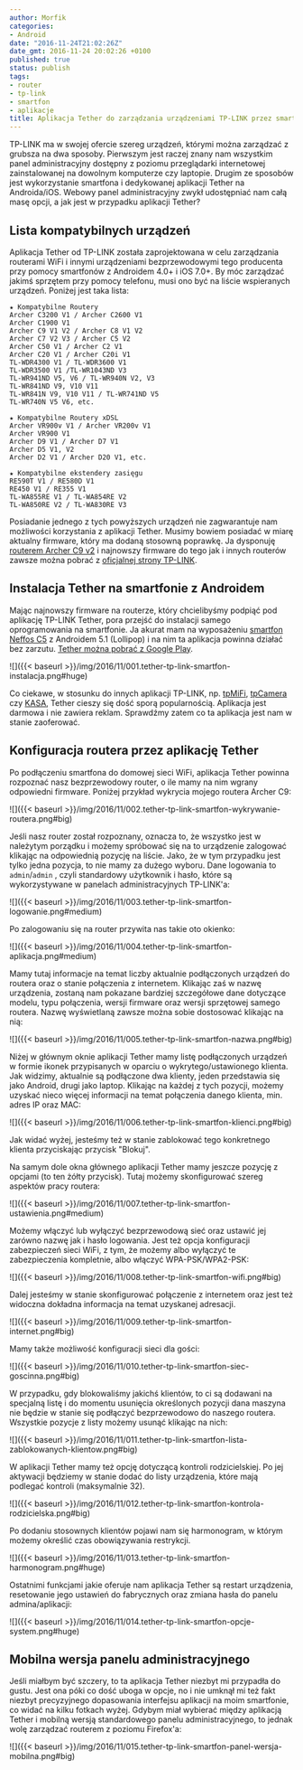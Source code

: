 ```yaml
---
author: Morfik
categories:
- Android
date: "2016-11-24T21:02:26Z"
date_gmt: 2016-11-24 20:02:26 +0100
published: true
status: publish
tags:
- router
- tp-link
- smartfon
- aplikacje
title: Aplikacja Tether do zarządzania urządzeniami TP-LINK przez smartfon
---
```


TP-LINK ma w swojej ofercie szereg urządzeń, którymi można zarządzać z grubsza na dwa sposoby.
Pierwszym jest raczej znany nam wszystkim panel administracyjny dostępny z poziomu przeglądarki
internetowej zainstalowanej na dowolnym komputerze czy laptopie. Drugim ze sposobów jest
wykorzystanie smartfona i dedykowanej aplikacji Tether na Androida/iOS. Webowy panel administracyjny
zwykł udostępniać nam całą masę opcji, a jak jest w przypadku aplikacji Tether?

<!--more-->
## Lista kompatybilnych urządzeń

Aplikacja Tether od TP-LINK została zaprojektowana w celu zarządzania routerami WiFi i innymi
urządzeniami bezprzewodowymi tego producenta przy pomocy smartfonów z Androidem 4.0+ i iOS 7.0+. By
móc zarządzać jakimś sprzętem przy pomocy telefonu, musi ono być na liście wspieranych urządzeń.
Poniżej jest taka lista:

    ★ Kompatybilne Routery
    Archer C3200 V1 / Archer C2600 V1
    Archer C1900 V1
    Archer C9 V1 V2 / Archer C8 V1 V2
    Archer C7 V2 V3 / Archer C5 V2
    Archer C50 V1 / Archer C2 V1
    Archer C20 V1 / Archer C20i V1
    TL-WDR4300 V1 / TL-WDR3600 V1
    TL-WDR3500 V1 /TL-WR1043ND V3
    TL-WR941ND V5, V6 / TL-WR940N V2, V3
    TL-WR841ND V9, V10 V11
    TL-WR841N V9, V10 V11 / TL-WR741ND V5
    TL-WR740N V5 V6, etc.

    ★ Kompatybilne Routery xDSL
    Archer VR900v V1 / Archer VR200v V1
    Archer VR900 V1
    Archer D9 V1 / Archer D7 V1
    Archer D5 V1, V2
    Archer D2 V1 / Archer D20 V1, etc.

    ★ Kompatybilne ekstendery zasięgu
    RE590T V1 / RE580D V1
    RE450 V1 / RE355 V1
    TL-WA855RE V1 / TL-WA854RE V2
    TL-WA850RE V2 / TL-WA830RE V3

Posiadanie jednego z tych powyższych urządzeń nie zagwarantuje nam możliwości korzystania z
aplikacji Tether. Musimy bowiem posiadać w miarę aktualny firmware, który ma dodaną stosowną
poprawkę. Ja dysponuję [routerem Archer C9
v2](http://www.tp-link.com.pl/products/details/cat-9_Archer-C9.html) i najnowszy firmware do tego
jak i innych routerów zawsze można pobrać z [oficjalnej strony
TP-LINK](http://www.tp-link.com/en/support/download).

## Instalacja Tether na smartfonie z Androidem

Mając najnowszy firmware na routerze, który chcielibyśmy podpiąć pod aplikację TP-LINK Tether, pora
przejść do instalacji samego oprogramowania na smartfonie. Ja akurat mam na wyposażeniu [smartfon
Neffos C5](http://www.neffos.pl/product/details/C5) z Androidem 5.1 (Lollipop) i na nim ta aplikacja
powinna działać bez zarzutu. [Tether można pobrać z Google
Play](https://play.google.com/store/apps/details?id=com.tplink.tether).

![]({{< baseurl >}}/img/2016/11/001.tether-tp-link-smartfon-instalacja.png#huge)

Co ciekawe, w stosunku do innych aplikacji TP-LINK, np.
[tpMiFi](https://play.google.com/store/apps/details?id=com.tplink.tpmifi),
[tpCamera](https://play.google.com/store/apps/details?id=com.tplink.skylight) czy
[KASA](https://play.google.com/store/apps/details?id=com.tplink.kasa_android), Tether cieszy się
dość sporą popularnością. Aplikacja jest darmowa i nie zawiera reklam. Sprawdźmy zatem co ta
aplikacja jest nam w stanie zaoferować.

## Konfiguracja routera przez aplikację Tether

Po podłączeniu smartfona do domowej sieci WiFi, aplikacja Tether powinna rozpoznać nasz
bezprzewodowy router, o ile mamy na nim wgrany odpowiedni firmware. Poniżej przykład wykrycia mojego
routera Archer C9:

![]({{< baseurl >}}/img/2016/11/002.tether-tp-link-smartfon-wykrywanie-routera.png#big)

Jeśli nasz router został rozpoznany, oznacza to, że wszystko jest w należytym porządku i możemy
spróbować się na to urządzenie zalogować klikając na odpowiednią pozycję na liście. Jako, że w tym
przypadku jest tylko jedna pozycja, to nie mamy za dużego wyboru. Dane logowania to
`admin`/`admin` , czyli standardowy użytkownik i hasło, które są wykorzystywane w panelach
administracyjnych TP-LINK'a:

![]({{< baseurl >}}/img/2016/11/003.tether-tp-link-smartfon-logowanie.png#medium)

Po zalogowaniu się na router przywita nas takie oto okienko:

![]({{< baseurl >}}/img/2016/11/004.tether-tp-link-smartfon-aplikacja.png#medium)

Mamy tutaj informacje na temat liczby aktualnie podłączonych urządzeń do routera oraz o stanie
połączenia z internetem. Klikając zaś w nazwę urządzenia, zostaną nam pokazane bardziej
szczegółowe dane dotyczące modelu, typu połączenia, wersji firmware oraz wersji sprzętowej samego
routera. Nazwę wyświetlaną zawsze można sobie dostosować klikając na nią:

![]({{< baseurl >}}/img/2016/11/005.tether-tp-link-smartfon-nazwa.png#big)

Niżej w głównym oknie aplikacji Tether mamy listę podłączonych urządzeń w formie ikonek przypisanych
w oparciu o wykrytego/ustawionego klienta. Jak widzimy, aktualnie są podłączone dwa klienty, jeden
przedstawia się jako Android, drugi jako laptop. Klikając na każdej z tych pozycji, możemy uzyskać
nieco więcej informacji na temat połączenia danego klienta, min. adres IP oraz MAC:

![]({{< baseurl >}}/img/2016/11/006.tether-tp-link-smartfon-klienci.png#big)

Jak widać wyżej, jesteśmy też w stanie zablokować tego konkretnego klienta przyciskając przycisk
"Blokuj".

Na samym dole okna głównego aplikacji Tether mamy jeszcze pozycję z opcjami (to ten żółty przycisk).
Tutaj możemy skonfigurować szereg aspektów pracy routera:

![]({{< baseurl >}}/img/2016/11/007.tether-tp-link-smartfon-ustawienia.png#medium)

Możemy włączyć lub wyłączyć bezprzewodową sieć oraz ustawić jej zarówno nazwę jak i hasło logowania.
Jest też opcja konfiguracji zabezpieczeń sieci WiFi, z tym, że możemy albo wyłączyć te
zabezpieczenia kompletnie, albo włączyć WPA-PSK/WPA2-PSK:

![]({{< baseurl >}}/img/2016/11/008.tether-tp-link-smartfon-wifi.png#big)

Dalej jesteśmy w stanie skonfigurować połączenie z internetem oraz jest też widoczna dokładna
informacja na temat uzyskanej adresacji.

![]({{< baseurl >}}/img/2016/11/009.tether-tp-link-smartfon-internet.png#big)

Mamy także możliwość konfiguracji sieci dla gości:

![]({{< baseurl >}}/img/2016/11/010.tether-tp-link-smartfon-siec-goscinna.png#big)

W przypadku, gdy blokowaliśmy jakichś klientów, to ci są dodawani na specjalną listę i do momentu
usunięcia określonych pozycji dana maszyna nie będzie w stanie się podłączyć bezprzewodowo do
naszego routera. Wszystkie pozycje z listy możemy usunąć klikając na nich:

![]({{< baseurl >}}/img/2016/11/011.tether-tp-link-smartfon-lista-zablokowanych-klientow.png#big)

W aplikacji Tether mamy też opcję dotyczącą kontroli rodzicielskiej. Po jej aktywacji będziemy w
stanie dodać do listy urządzenia, które mają podlegać kontroli (maksymalnie 32).

![]({{< baseurl >}}/img/2016/11/012.tether-tp-link-smartfon-kontrola-rodzicielska.png#big)

Po dodaniu stosownych klientów pojawi nam się harmonogram, w którym możemy określić czas
obowiązywania restrykcji.

![]({{< baseurl >}}/img/2016/11/013.tether-tp-link-smartfon-harmonogram.png#huge)

Ostatnimi funkcjami jakie oferuje nam aplikacja Tether są restart urządzenia, resetowanie jego
ustawień do fabrycznych oraz zmiana hasła do panelu admina/aplikacji:

![]({{< baseurl >}}/img/2016/11/014.tether-tp-link-smartfon-opcje-system.png#huge)

## Mobilna wersja panelu administracyjnego

Jeśli miałbym być szczery, to ta aplikacja Tether niezbyt mi przypadła do gustu. Jest ona póki co
dość uboga w opcje, no i nie umknął mi też fakt niezbyt precyzyjnego dopasowania interfejsu
aplikacji na moim smartfonie, co widać na kilku fotkach wyżej. Gdybym miał wybierać między aplikacją
Tether i mobilną wersją standardowego panelu administracyjnego, to jednak wolę zarządzać routerem z
poziomu Firefox'a:

![]({{< baseurl >}}/img/2016/11/015.tether-tp-link-smartfon-panel-wersja-mobilna.png#big)
